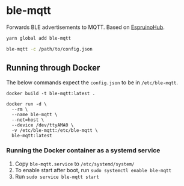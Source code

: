 # ble-mqtt

Forwards BLE advertisements to MQTT.
Based on [EspruinoHub](https://github.com/espruino/EspruinoHub).

```bash
yarn global add ble-mqtt

ble-mqtt -c /path/to/config.json
```

## Running through Docker

The below commands expect the `config.json` to be in `/etc/ble-mqtt`.

```
docker build -t ble-mqtt:latest .
```

```
docker run -d \
  --rm \
  --name ble-mqtt \
  --net=host \
  --device /dev/ttyAMA0 \
  -v /etc/ble-mqtt:/etc/ble-mqtt \
  ble-mqtt:latest
```

### Running the Docker container as a systemd service

1. Copy `ble-mqtt.service` to `/etc/systemd/system/`
2. To enable start after boot, run `sudo systemctl enable ble-mqtt`
3. Run `sudo service ble-mqtt start`
